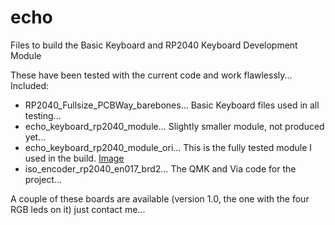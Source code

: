 # echo
Files to build the Basic Keyboard and RP2040 Keyboard Development Module

These have been tested with the current code and work flawlessly...
Included: 
+ RP2040_Fullsize_PCBWay_barebones... Basic Keyboard files used in all testing...
+ echo_keyboard_rp2040_module... Slightly smaller module, not produced yet...
+ echo_keyboard_rp2040_module_ori... This is the fully tested module I used in the build. [Image](https://github.com/phpbbireland/echo/blob/main/RP2024_Module34/images/RP2024_Module_Rev0.1.png)
+ iso_encoder_rp2040_en017_brd2...   The QMK and Via code for the project...

A couple of these boards are available (version 1.0, the one with the four RGB leds on it) just contact me...
